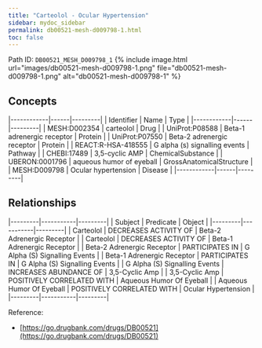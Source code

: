 ```yaml
---
title: "Carteolol - Ocular Hypertension"
sidebar: mydoc_sidebar
permalink: db00521-mesh-d009798-1.html
toc: false 
---
```



Path ID: `DB00521_MESH_D009798_1`
{% include image.html url="images/db00521-mesh-d009798-1.png" file="db00521-mesh-d009798-1.png" alt="db00521-mesh-d009798-1" %}

## Concepts

|------------|------|---------|
| Identifier | Name | Type    |
|------------|------|---------|
| MESH:D002354 | carteolol | Drug |
| UniProt:P08588 | Beta-1 adrenergic receptor | Protein |
| UniProt:P07550 | Beta-2 adrenergic receptor | Protein |
| REACT:R-HSA-418555 | G alpha (s) signalling events | Pathway |
| CHEBI:17489 | 3,5-cyclic AMP | ChemicalSubstance |
| UBERON:0001796 | aqueous humor of eyeball | GrossAnatomicalStructure |
| MESH:D009798 | Ocular hypertension | Disease |
|------------|------|---------|

## Relationships

|---------|-----------|---------|
| Subject | Predicate | Object  |
|---------|-----------|---------|
| Carteolol | DECREASES ACTIVITY OF | Beta-2 Adrenergic Receptor |
| Carteolol | DECREASES ACTIVITY OF | Beta-1 Adrenergic Receptor |
| Beta-2 Adrenergic Receptor | PARTICIPATES IN | G Alpha (S) Signalling Events |
| Beta-1 Adrenergic Receptor | PARTICIPATES IN | G Alpha (S) Signalling Events |
| G Alpha (S) Signalling Events | INCREASES ABUNDANCE OF | 3,5-Cyclic Amp |
| 3,5-Cyclic Amp | POSITIVELY CORRELATED WITH | Aqueous Humor Of Eyeball |
| Aqueous Humor Of Eyeball | POSITIVELY CORRELATED WITH | Ocular Hypertension |
|---------|-----------|---------|

Reference: 
  - [https://go.drugbank.com/drugs/DB00521](https://go.drugbank.com/drugs/DB00521)
